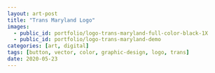 ```yaml
---
layout: art-post
title: "Trans Maryland Logo"
images:
  - public_id: portfolio/logo-trans-maryland-full-color-black-1X
  - public_id: portfolio/logo-trans-maryland-demo
categories: [art, digital]
tags: [button, vector, color, graphic-design, logo, trans]
date: 2020-05-23
---
```

